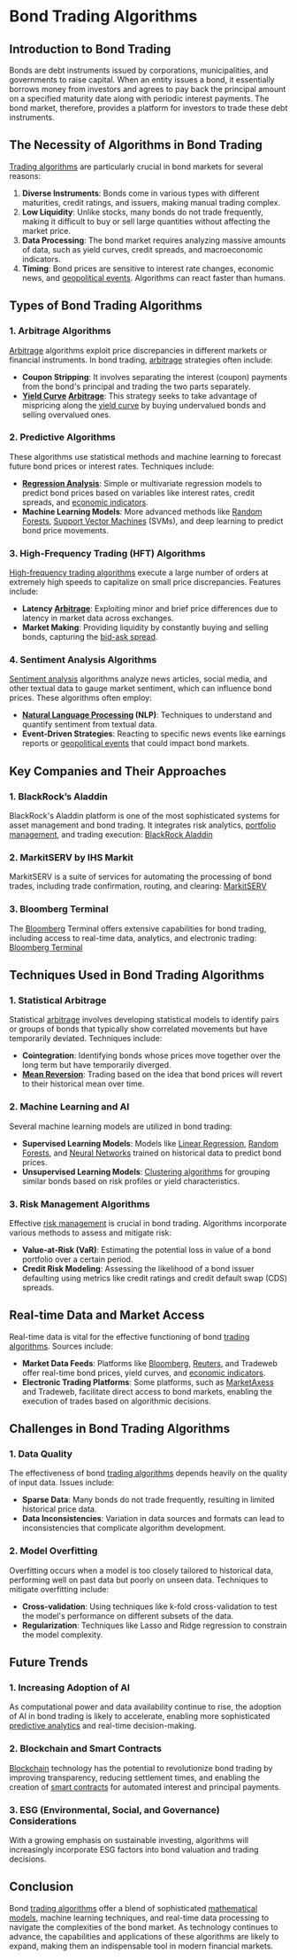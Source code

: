 # Bond Trading Algorithms

## Introduction to Bond Trading
Bonds are debt instruments issued by corporations, municipalities, and governments to raise capital. When an entity issues a bond, it essentially borrows money from investors and agrees to pay back the principal amount on a specified maturity date along with periodic interest payments. The bond market, therefore, provides a platform for investors to trade these debt instruments.

## The Necessity of Algorithms in Bond Trading
[Trading algorithms](../t/trading_algorithms.md) are particularly crucial in bond markets for several reasons:

1. **Diverse Instruments**: Bonds come in various types with different maturities, credit ratings, and issuers, making manual trading complex.
2. **Low Liquidity**: Unlike stocks, many bonds do not trade frequently, making it difficult to buy or sell large quantities without affecting the market price.
3. **Data Processing**: The bond market requires analyzing massive amounts of data, such as yield curves, credit spreads, and macroeconomic indicators.
4. **Timing**: Bond prices are sensitive to interest rate changes, economic news, and [geopolitical events](../g/geopolitical_events.md). Algorithms can react faster than humans.

## Types of Bond Trading Algorithms

### 1. Arbitrage Algorithms
[Arbitrage](../a/arbitrage.md) algorithms exploit price discrepancies in different markets or financial instruments. In bond trading, [arbitrage](../a/arbitrage.md) strategies often include:

- **Coupon Stripping**: It involves separating the interest (coupon) payments from the bond's principal and trading the two parts separately.
- **[Yield Curve](../y/yield_curve.md) [Arbitrage](../a/arbitrage.md)**: This strategy seeks to take advantage of mispricing along the [yield curve](../y/yield_curve.md) by buying undervalued bonds and selling overvalued ones.

### 2. Predictive Algorithms
These algorithms use statistical methods and machine learning to forecast future bond prices or interest rates. Techniques include:

- **[Regression Analysis](../r/regression_analysis.md)**: Simple or multivariate regression models to predict bond prices based on variables like interest rates, credit spreads, and [economic indicators](../e/economic_indicators.md).
- **Machine Learning Models**: More advanced methods like [Random Forests](../r/random_forests_in_trading.md), [Support Vector Machines](../s/support_vector_machines_in_trading.md) (SVMs), and deep learning to predict bond price movements.

### 3. High-Frequency Trading (HFT) Algorithms
[High-frequency trading algorithms](../h/high-frequency_trading_algorithms.md) execute a large number of orders at extremely high speeds to capitalize on small price discrepancies. Features include:

- **Latency [Arbitrage](../a/arbitrage.md)**: Exploiting minor and brief price differences due to latency in market data across exchanges.
- **Market Making**: Providing liquidity by constantly buying and selling bonds, capturing the [bid-ask spread](../b/bid-ask_spread.md).

### 4. Sentiment Analysis Algorithms
[Sentiment analysis](../s/sentiment_analysis.md) algorithms analyze news articles, social media, and other textual data to gauge market sentiment, which can influence bond prices. These algorithms often employ:

- **[Natural Language Processing](../n/natural_language_processing_(nlp)_in_trading.md) (NLP)**: Techniques to understand and quantify sentiment from textual data.
- **Event-Driven Strategies**: Reacting to specific news events like earnings reports or [geopolitical events](../g/geopolitical_events.md) that could impact bond markets.

## Key Companies and Their Approaches

### 1. BlackRock’s Aladdin
BlackRock's Aladdin platform is one of the most sophisticated systems for asset management and bond trading. It integrates risk analytics, [portfolio management](../p/portfolio_management.md), and trading execution:
[BlackRock Aladdin](https://www.blackrock.com/aladdin/products/aladdin-platform)

### 2. MarkitSERV by IHS Markit
MarkitSERV is a suite of services for automating the processing of bond trades, including trade confirmation, routing, and clearing:
[MarkitSERV](https://ihsmarkit.com/products/markitserv.html)

### 3. Bloomberg Terminal
The [Bloomberg](../b/bloomberg.md) Terminal offers extensive capabilities for bond trading, including access to real-time data, analytics, and electronic trading:
[Bloomberg Terminal](https://www.bloomberg.com/professional/solution/bloomberg-terminal/)

## Techniques Used in Bond Trading Algorithms

### 1. Statistical Arbitrage
Statistical [arbitrage](../a/arbitrage.md) involves developing statistical models to identify pairs or groups of bonds that typically show correlated movements but have temporarily deviated. Techniques include:

- **Cointegration**: Identifying bonds whose prices move together over the long term but have temporarily diverged.
- **[Mean Reversion](../m/mean_reversion.md)**: Trading based on the idea that bond prices will revert to their historical mean over time.

### 2. Machine Learning and AI
Several machine learning models are utilized in bond trading:

- **Supervised Learning Models**: Models like [Linear Regression](../l/linear_regression.md), [Random Forests](../r/random_forests_in_trading.md), and [Neural Networks](../n/neural_networks_in_trading.md) trained on historical data to predict bond prices.
- **Unsupervised Learning Models**: [Clustering algorithms](../c/clustering_algorithms.md) for grouping similar bonds based on risk profiles or yield characteristics.

### 3. Risk Management Algorithms
Effective [risk management](../r/risk_management.md) is crucial in bond trading. Algorithms incorporate various methods to assess and mitigate risk:

- **Value-at-Risk (VaR)**: Estimating the potential loss in value of a bond portfolio over a certain period.
- **Credit Risk Modeling**: Assessing the likelihood of a bond issuer defaulting using metrics like credit ratings and credit default swap (CDS) spreads.

## Real-time Data and Market Access
Real-time data is vital for the effective functioning of bond [trading algorithms](../t/trading_algorithms.md). Sources include:

- **Market Data Feeds**: Platforms like [Bloomberg](../b/bloomberg.md), [Reuters](../r/reuters.md), and Tradeweb offer real-time bond prices, yield curves, and [economic indicators](../e/economic_indicators.md).
- **Electronic Trading Platforms**: Some platforms, such as [MarketAxess](../m/marketaxess.md) and Tradeweb, facilitate direct access to bond markets, enabling the execution of trades based on algorithmic decisions.

## Challenges in Bond Trading Algorithms

### 1. Data Quality
The effectiveness of bond [trading algorithms](../t/trading_algorithms.md) depends heavily on the quality of input data. Issues include:

- **Sparse Data**: Many bonds do not trade frequently, resulting in limited historical price data.
- **Data Inconsistencies**: Variation in data sources and formats can lead to inconsistencies that complicate algorithm development.

### 2. Model Overfitting
Overfitting occurs when a model is too closely tailored to historical data, performing well on past data but poorly on unseen data. Techniques to mitigate overfitting include:

- **Cross-validation**: Using techniques like k-fold cross-validation to test the model's performance on different subsets of the data.
- **Regularization**: Techniques like Lasso and Ridge regression to constrain the model complexity.

## Future Trends

### 1. Increasing Adoption of AI
As computational power and data availability continue to rise, the adoption of AI in bond trading is likely to accelerate, enabling more sophisticated [predictive analytics](../p/predictive_analytics.md) and real-time decision-making.

### 2. Blockchain and Smart Contracts
[Blockchain](../b/blockchain_in_trading.md) technology has the potential to revolutionize bond trading by improving transparency, reducing settlement times, and enabling the creation of [smart contracts](../s/smart_contracts_in_trading.md) for automated interest and principal payments.

### 3. ESG (Environmental, Social, and Governance) Considerations
With a growing emphasis on sustainable investing, algorithms will increasingly incorporate ESG factors into bond valuation and trading decisions.

## Conclusion
Bond [trading algorithms](../t/trading_algorithms.md) offer a blend of sophisticated [mathematical models](../m/mathematical_models_in_trading.md), machine learning techniques, and real-time data processing to navigate the complexities of the bond market. As technology continues to advance, the capabilities and applications of these algorithms are likely to expand, making them an indispensable tool in modern financial markets.